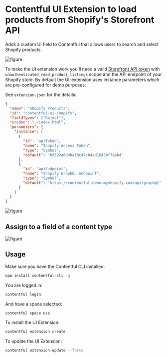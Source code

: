 # Contentful UI Extension to load products from Shopify's Storefront API

Adds a custom UI field to Contentful that allows users to search and select Shopify products.

![figure](http://contentful.github.io/extensions/assets/Shopify-Product-Demo.gif "Contentful Shopify Product UI Extension demo")

To make the UI extension work you'll need a valid [Storefront API token](https://help.shopify.com/api/reference/access/storefrontaccesstoken) with `unauthenticated_read_product_listings` scope and the API endpoint of your Shopify store. By default the UI-extension uses instance parameters which are pre-configured for demo purposes:

See `extension.json` for the details:

```json
{
  "name": "Shopify Products",
  "id": "contentful-ui-shopify",
  "fieldTypes": ["Object"],
  "srcdoc": "./index.html",
  "parameters": {
    "instance": [
      {
        "id": "apiToken",
        "name": "Shopify Access Token",
        "type": "Symbol",
        "default": "b5392a6d4ba10c47cb4ad1645bf78eb4"
      },
      {
        "id": "apiEndpoint",
        "name": "Shopify GraphQL endpoint",
        "type": "Symbol",
        "default": "https://contentful-demo.myshopify.com/api/graphql"
      }
    ]
  }
}
```

![figure](http://contentful.github.io/extensions/assets//shopify-parameters.jpg "Contentful Shopify UI Extension parameters")

## Assign to a field of a content type

![figure](http://contentful.github.io/extensions/assets//shopify-object.png "Contentful Shopify Product UI Extension json object")

## Usage

Make sure you have the Contentful CLI installed:

```bash
npm install contentful-cli -g
```

You are logged in:

```bash
contentful login
```

And have a space selected:

```bash
contentful space use
```

To install the UI Extension:

```bash
contentful extension create
```

To update the UI Extension:

```bash
contentful extension update --force
```